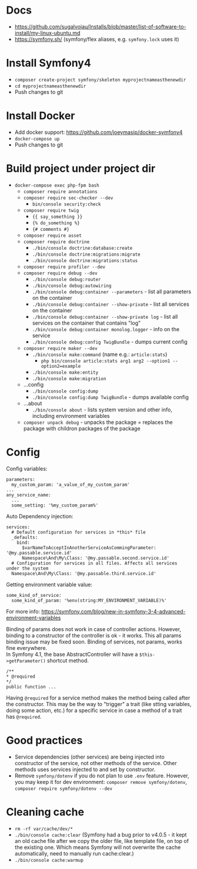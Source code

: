 # Docs
- https://github.com/sugalvojau/Installs/blob/master/list-of-software-to-install/my-linux-ubuntu.md 
- https://symfony.sh/ (symfony/flex aliases, e.g. `symfony.lock` uses it)

# Install Symfony4
- `composer create-project symfony/skeleton myprojectnameasthenewdir`
- `cd myprojectnameasthenewdir`
- Push changes to git

# Install Docker
- Add docker support: https://github.com/joeymasip/docker-symfony4
- `docker-compose up`
- Push changes to git

# Build project under project dir
- `docker-compose exec php-fpm bash`
  - `composer require annotations`
  - `composer require sec-checker --dev`
    - `bin/console security:check`
  - `composer require twig`
    - `{{ say_something }}`
    - `{% do_something %}`
    - `{# comments #}`
  - `composer require asset`
  - `composer require doctrine`
    - `./bin/console doctrine:database:create`
    - `./bin/console doctrine:migrations:migrate`
    - `./bin/console doctrine:migrations:status`
  - `composer require profiler --dev`
  - `composer require debug --dev`
    - `./bin/console debug:router`
    - `./bin/console debug:autowiring`
    - `./bin/console debug:container --parameters` - list all parameters on the container
    - `./bin/console debug:container --show-private` - list all services on the container
    - `./bin/console debug:container --show-private log` - list all services on the container that contains "log"
    - `./bin/console debug:container monolog.logger` - info on the service
    - `./bin/console debug:config TwigBundle` - dumps current config
  - `composer require maker --dev`
    - `./bin/console make:command` (name e.g.: `article:stats`)
      - `php bin/console article:stats arg1 arg2 --option1 --option2=example`
    - `./bin/console make:entity`
    - `./bin/console make:migration`
  - ...config
    - `./bin/console config:dump`
    - `./bin/console config:dump TwigBundle` - dumps available config
  - ...about
    - `./bin/console about` - lists system version and other info, including environment variables
  - `composer unpack debug` - unpacks the package = replaces the package with childron packages of the package

# Config
Config variables:  
```
parameters:
  my_custom_param: 'a_value_of_my_custom_param'
...
any_service_name:
  ...
  some_setting: '%my_custom_param%'
```

Auto Dependency injection:  
```
services:
  # Default configuration for services in *this* file
  _defaults:
    bind:
      $varNameToAcceptInAnotherServiceAsCommingParameter: '@my.passable.service.id'
      Namespace\And\My\Class: '@my.passable.second.service.id'
  # Configuration for services in all files. Affects all services under the system
  Namespace\And\My\Class: '@my.passable.third.service.id'
```

Getting environment variable value:
```
some_kind_of_service:
  some_kind_of_param: '%env(string:MY_ENVIRONMENT_VARIABLE)%'
```
For more info: https://symfony.com/blog/new-in-symfony-3-4-advanced-environment-variables

Binding of params does not work in case of controller actions. However, binding to a constructor of the controller is ok - it works. This all params binding issue may be fixed soon. Binding of services, not params, works fine everywhere.  
In Symfony 4.1, the base AbstractController will have a `$this->getParameter()` shortcut method.  

```
/**
* @required
*/
public function ...
```
Having `@required` for a service method makes the method being called after the constructor. This may be the way to "trigger" a trait (like stting variables, doing some action, etc.) for a specific service in case a method of a trait has `@required`.


# Good practices
- Service dependencies (other services) are being injected into constructor of the service, not other methods of the service. Other methods uses services injected to and set by constructor.
- Remove `symfony/dotenv` if you do not plan to use `.env` feature. However, you may keep it for dev environment: `composer remove symfony/dotenv`, `composer require symfony/dotenv --dev`

# Cleaning cache
- `rm -rf var/cache/dev/*`
- `./bin/console cache:clear` 
(Symfony had a bug prior to v4.0.5 - it kept an old cache file after we copy the older file, like template file, on top of the existing one. Which means Symfony will not overwrite the cache automatically, need to manually run cache:clear.)
- `./bin/console cache:warmup`
